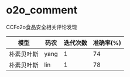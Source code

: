 # o2o_comment
CCFo2o食品安全相关评论发现

|模型|码农|迭代次数|准确率(%)|
|---|---|---|---|
|朴素贝叶斯|yang|1|74|
|朴素贝叶斯|lin|1|78|

